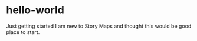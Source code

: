 # hello-world
Just getting started
I am new to Story Maps and thought this would be good place to start.
